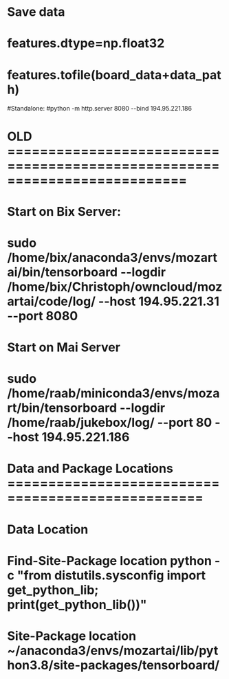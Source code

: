 

# Save data
# features.dtype=np.float32
# features.tofile(board_data+data_path)

#Standalone:
#python -m http.server 8080 --bind 194.95.221.186

# OLD ==========================================================================
# Start on Bix Server:
# sudo /home/bix/anaconda3/envs/mozartai/bin/tensorboard --logdir /home/bix/Christoph/owncloud/mozartai/code/log/ --host 194.95.221.31 --port 8080
# Start on Mai Server
# sudo /home/raab/miniconda3/envs/mozart/bin/tensorboard --logdir /home/raab/jukebox/log/ --port 80 --host 194.95.221.186

# Data and Package Locations  ==================================================
# Data Location
# Find-Site-Package location python -c "from distutils.sysconfig import get_python_lib; print(get_python_lib())"
# Site-Package location ~/anaconda3/envs/mozartai/lib/python3.8/site-packages/tensorboard/
